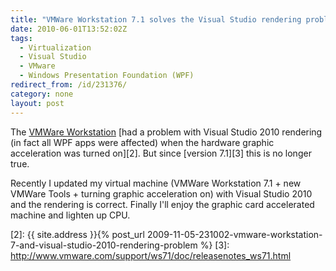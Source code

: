```yaml
---
title: "VMWare Workstation 7.1 solves the Visual Studio rendering problem"
date: 2010-06-01T13:52:02Z
tags:
  - Virtualization
  - Visual Studio
  - VMware
  - Windows Presentation Foundation (WPF)
redirect_from: /id/231376/
category: none
layout: post
---
```

The [VMWare Workstation][1] [had a problem with Visual Studio 2010 rendering (in fact all WPF apps were affected) when the hardware graphic acceleration was turned on][2]. But since [version 7.1][3] this is no longer true.

Recently I updated my virtual machine (VMWare Workstation 7.1 + new VMWare Tools + turning graphic acceleration on) with Visual Studio 2010 and the rendering is correct. Finally I'll enjoy the graphic card accelerated machine and lighten up CPU.

[1]: http://www.vmware.com/products/workstation/
[2]: {{ site.address }}{% post_url 2009-11-05-231002-vmware-workstation-7-and-visual-studio-2010-rendering-problem %}
[3]: http://www.vmware.com/support/ws71/doc/releasenotes_ws71.html